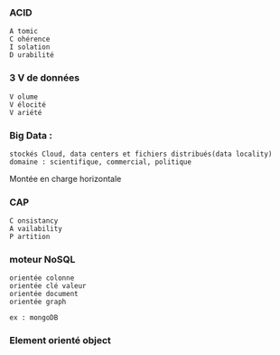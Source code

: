 ### ACID
    A tomic
    C ohérence
    I solation
    D urabilité


### 3 V de données
    V olume
    V élocité
    V ariété


### Big Data :
    stockés Cloud, data centers et fichiers distribués(data locality)
    domaine : scientifique, commercial, politique

Montée en charge horizontale

### CAP
    C onsistancy
    A vailability
    P artition

### moteur NoSQL
    orientée colonne
    orientée clé valeur
    orientée document
    orientée graph

    ex : mongoDB

### Element orienté object
